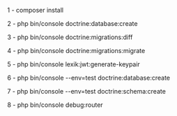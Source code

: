 1 - composer install

2 - php bin/console doctrine:database:create

3 - php bin/console doctrine:migrations:diff

4 - php bin/console doctrine:migrations:migrate

5 - php bin/console lexik:jwt:generate-keypair

6 - php bin/console --env=test doctrine:database:create

7 - php bin/console --env=test doctrine:schema:create

8 - php bin/console debug:router